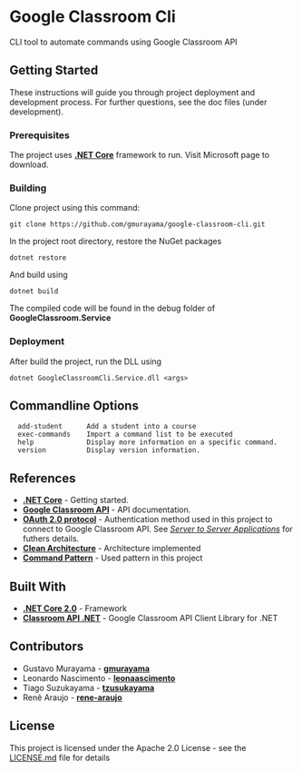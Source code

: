 # Google Classroom Cli

CLI tool to automate commands using Google Classroom API

## Getting Started

These instructions will guide you through project deployment and development process. For further questions, see the doc files (under development).

### Prerequisites

The project uses **[.NET Core]((https://www.microsoft.com/net/download))** framework to run. Visit Microsoft page to download.

### Building

Clone project using this command:

```
git clone https://github.com/gmurayama/google-classroom-cli.git
```

In the project root directory, restore the NuGet packages

```
dotnet restore
```

And build using

```
dotnet build
```

The compiled code will be found in the debug folder of **GoogleClassroom.Service**

### Deployment

After build the project, run the DLL using

```
dotnet GoogleClassroomCli.Service.dll <args>
```

## Commandline Options

```
  add-student      Add a student into a course
  exec-commands    Import a command list to be executed
  help             Display more information on a specific command.
  version          Display version information.
```

## References

* [**.NET Core**](https://docs.microsoft.com/pt-br/dotnet/core/get-started) - Getting started.
* [**Google Classroom API**](https://developers.google.com/classroom/) - API documentation.
* [**OAuth 2.0 protocol**](https://developers.google.com/identity/protocols/OAuth2) - Authentication method used in this project to connect to Google Classroom API. See [*Server to Server Applications*](https://developers.google.com/identity/protocols/OAuth2ServiceAccount) for futhers details.
* [**Clean Architecture**](https://en.wikipedia.org/wiki/Robert_C._Martin) - Architecture implemented
* [**Command Pattern**](https://en.wikipedia.org/wiki/Command_pattern) - Used pattern in this project


## Built With

* [**.NET Core 2.0**](https://www.microsoft.com/net/learn/get-started) - Framework
* [**Classroom API .NET**](https://developers.google.com/resources/api-libraries/documentation/classroom/v1/csharp/latest/) - Google Classroom API Client Library for .NET

## Contributors

* Gustavo Murayama - **[gmurayama](https://github.com/gmurayama)**
* Leonardo Nascimento - **[leonaascimento](https://github.com/leonaascimento)**
* Tiago Suzukayama - **[tzusukayama](https://github.com/tsuzukayama)**
* Renê Araujo - **[rene-araujo](https://github.com/rene-araujo)**

## License

This project is licensed under the Apache 2.0 License - see the [LICENSE.md](https://github.com/gmurayama/google-classroom-cli/blob/master/LICENSE) file for details
